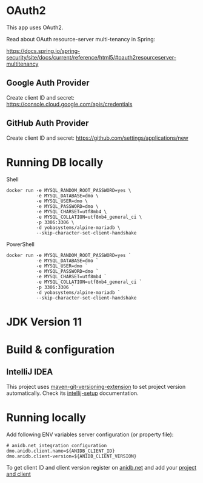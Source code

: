 # OAuth2

This app uses OAuth2.

Read about OAuth resource-server multi-tenancy in Spring:

https://docs.spring.io/spring-security/site/docs/current/reference/html5/#oauth2resourceserver-multitenancy

## Google Auth Provider

Create client ID and secret: https://console.cloud.google.com/apis/credentials

## GitHub Auth Provider

Create client ID and secret: https://github.com/settings/applications/new

# Running DB locally

Shell
```
docker run -e MYSQL_RANDOM_ROOT_PASSWORD=yes \
           -e MYSQL_DATABASE=dmo \
           -e MYSQL_USER=dmo \
           -e MYSQL_PASSWORD=dmo \
           -e MYSQL_CHARSET=utf8mb4 \
           -e MYSQL_COLLATION=utf8mb4_general_ci \
           -p 3306:3306 \
           -d yobasystems/alpine-mariadb \
           --skip-character-set-client-handshake
```

PowerShell
```
docker run -e MYSQL_RANDOM_ROOT_PASSWORD=yes `
           -e MYSQL_DATABASE=dmo `
           -e MYSQL_USER=dmo `
           -e MYSQL_PASSWORD=dmo `
           -e MYSQL_CHARSET=utf8mb4 `
           -e MYSQL_COLLATION=utf8mb4_general_ci `
           -p 3306:3306 `
           -d yobasystems/alpine-mariadb `
           --skip-character-set-client-handshake
```

# JDK Version 11

# Build & configuration

## IntelliJ IDEA

This project uses [maven-git-versioning-extension](https://github.com/qoomon/maven-git-versioning-extension)
to set project version automatically.
Check its [intellij-setup](https://github.com/qoomon/maven-git-versioning-extension#intellij-setup) documentation.

# Running locally

Add following ENV variables server configuration (or property file):
```properties
# anidb.net integration configuration
dmo.anidb.client.name=${ANIDB_CLIENT_ID}
dmo.anidb.client-version=${ANIDB_CLIENT_VERSION}
```

To get client ID and client version register on [anidb.net](https://anidb.net/) and add your
[project and client](https://anidb.net/perl-bin/animedb.pl?show=client) 

